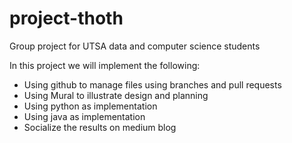 # project-thoth
Group project for UTSA data and computer science students

In this project we will implement the following:
* Using github to manage files using branches and pull requests
* Using Mural to illustrate design and planning
* Using python as implementation
* Using java as implementation
* Socialize the results on medium blog
  

